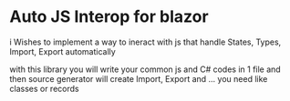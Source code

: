 # Auto JS Interop for blazor

i Wishes to implement a way to ineract with js that handle States, Types, Import, Export automatically

with this library you will write your common js and C# codes in 1 file and then source generator will create Import, Export and ... you need like classes or records

